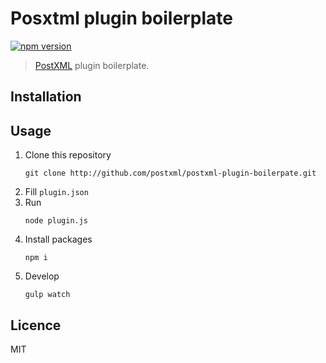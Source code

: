 # Posxtml plugin boilerplate
[![npm version][npm-image]][npm-url]

> [PostXML] plugin boilerplate.

## Installation

## Usage
   1. Clone this repository
      ```
      git clone http://github.com/postxml/postxml-plugin-boilerpate.git
      ```
   2. Fill `plugin.json`
   3. Run
      ```
      node plugin.js
      ```
   4. Install packages
      ```
      npm i
      ```
   5. Develop
      ```
      gulp watch
      ```

## Licence
MIT

[PostXML]: https://github.com/postxml/postxml

[npm-url]: https://www.npmjs.org/package/PLUGIN_NAME
[npm-image]: http://img.shields.io/npm/v/PLUGIN_NAME.svg?style=flat-square
